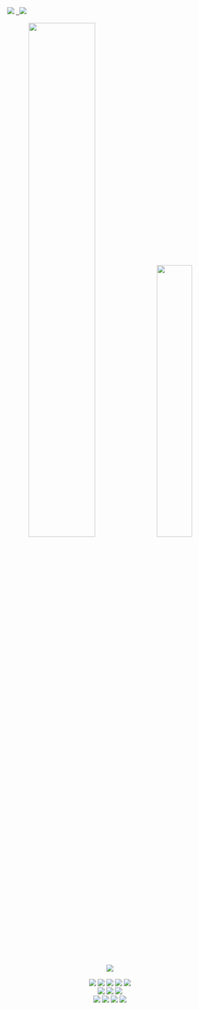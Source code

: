 
 <div class='container'align='left'>
 &nbsp;&nbsp;&nbsp;&nbsp;<img class="img" src="https://komarev.com/ghpvc/?username=ctrl-alt-caleb&label=Visitors&color=lightgrey"/>
 <a href="https://linkedin.com/in/calebhebert">
 &nbsp;&nbsp;<img class="img" src="https://img.shields.io/badge/linkedin-%230077B5.svg?style=for-the-badge&logo=linkedin&logoColor=white&style=flat"/>
      </a>
 </div>
            

<div class='container'align = 'center'>
<br><img style="height: auto; width: 55%;" class="img" src="https://github-readme-stats.vercel.app/api?username=ctrl-alt-caleb&show_icons=true&theme=dark"/>
&nbsp;
&nbsp;
<img style="height: auto; width: 40%;" class="img" src="https://github-readme-stats.vercel.app/api/top-langs/?username=ctrl-alt-caleb&theme=dark&langs_count=8&layout=compact" />
</div>
<br>

<div class='container'align='center'>
 <img class="img" src="https://leetcard.jacoblin.cool/c4leb/?ext=heatmap&theme=dark"/>
 </div><br>
 

                              
 <div class='container'align='center'>
  <img class="img" src ="https://img.shields.io/badge/java-%23ED8B00.svg?style=for-the-badge&logo=java&logoColor=white&style=flat"/>
  <img class="img" src ="https://img.shields.io/badge/c%23-%23239120.svg?style=for-the-badge&logo=c-sharp&logoColor=white&style=flat"/>
  <img class="img" src ="https://img.shields.io/badge/html5-%23E34F26.svg?style=for-the-badge&logo=html5&logoColor=white&style=flat"/>
  <img class="img" src ="https://img.shields.io/badge/css3-%231572B6.svg?style=for-the-badge&logo=css3&logoColor=white&style=flat"/>
  <img class="img" src ="https://img.shields.io/badge/javascript-%23323330.svg?style=for-the-badge&logo=javascript&logoColor=%23F7DF1E&style=flat"/><br>
  
  <img class="img" src ="https://img.shields.io/badge/IntelliJIDEA-000000.svg?style=for-the-badge&logo=intellij-idea&logoColor=white&style=flat"/>
  <img class="img" src ="https://img.shields.io/badge/Visual%20Studio%20Code-0078d7.svg?style=for-the-badge&logo=visual-studio-code&logoColor=white&style=flat"/>
  <img class="img" src ="https://img.shields.io/badge/Visual%20Studio-5C2D91.svg?style=for-the-badge&logo=visual-studio&logoColor=white&style=flat"/><br>
  <img class="img" src ="https://img.shields.io/badge/IntelliJIDEA-000000.svg?style=for-the-badge&logo=intellij-idea&logoColor=white&style=flat"/>
  <img class="img" src ="https://img.shields.io/badge/github-%23121011.svg?style=for-the-badge&logo=github&logoColor=white&style=flat"/>
  <img class="img" src ="https://img.shields.io/badge/git-%23F05033.svg?style=for-the-badge&logo=git&logoColor=white&style=flat"/>
  <img class="img" src ="https://img.shields.io/badge/Reddit-FF4500?style=for-the-badge&logo=reddit&logoColor=white&style=flat"/>
 </div>

